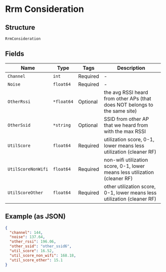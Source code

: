 
# Rrm Consideration

## Structure

`RrmConsideration`

## Fields

| Name | Type | Tags | Description |
|  --- | --- | --- | --- |
| `Channel` | `int` | Required | - |
| `Noise` | `float64` | Required | - |
| `OtherRssi` | `*float64` | Optional | the avg RSSI heard from other APs (that does NOT belongs to the same site) |
| `OtherSsid` | `*string` | Optional | SSID from other AP that we heard from with the max RSSI |
| `UtilScore` | `float64` | Required | utilization score, 0-1, lower means less utilization (cleaner RF) |
| `UtilScoreNonWifi` | `float64` | Required | non-wifi utilization score, 0-1, lower means less utilization (cleaner RF) |
| `UtilScoreOther` | `float64` | Required | other utilization score, 0-1, lower means less utilization (cleaner RF) |

## Example (as JSON)

```json
{
  "channel": 144,
  "noise": 137.64,
  "other_rssi": 196.06,
  "other_ssid": "other_ssid6",
  "util_score": 16.52,
  "util_score_non_wifi": 168.18,
  "util_score_other": 15.1
}
```

